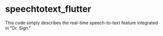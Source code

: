 # speechtotext_flutter

This code simply describes the real-time speech-to-text feature integrated in "Dr. Sign."
